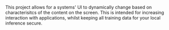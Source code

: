 This project allows for a systems' UI to dynamically change based on characterisitcs of the content on the screen. 
This is intended for increasing interaction with applications, whilst keeping all training data for your local inference secure.
